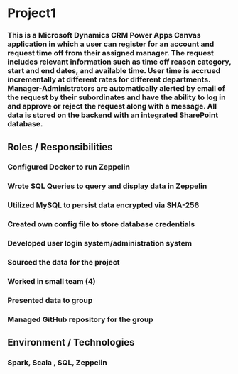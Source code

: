 # Project1

### This is a Microsoft Dynamics CRM Power Apps Canvas application in which a user can register for an account and request time off from their assigned manager. The request includes relevant information such as time off reason category, start and end dates, and available time. User time is accrued incrementally at different rates for different departments. Manager-Administrators are automatically alerted by email of the request by their subordinates and have the ability to log in and approve or reject the request along with a message. All data is stored on the backend with an integrated SharePoint database.


## Roles / Responsibilities

###    Configured Docker to run Zeppelin
###    Wrote SQL Queries to query and display data in Zeppelin
###    Utilized MySQL to persist data encrypted via SHA-256
###    Created own config file to store database credentials
###    Developed user login system/administration system
###    Sourced the data for the project
###    Worked in small team (4)
###    Presented data to group
###    Managed GitHub repository for the group

##   Environment / Technologies
###   Spark, Scala , SQL, Zeppelin


